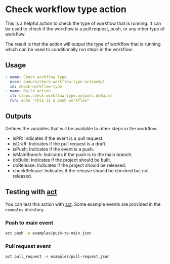 # Check workflow type action

This is a helpful action to check the type of workflow that is running. It can be used to check if the workflow is a
pull request, push, or any other type of workflow.

The result is that the action will output the type of workflow that is running which can be used to conditionally run
steps in the workflow.

## Usage

```yaml
- name: Check workflow type
  uses: quouch/check-workflow-type-action@v1
  id: check-workflow-type
- name: Build action
  if: steps.check-workflow-type.outputs.doBuild
  run: echo "This is a push workflow"
```

## Outputs
Defines the variables that will be available to other steps in the workflow.  
- isPR: Indicates if the event is a pull request.
- isDraft: Indicates if the pull request is a draft.
- isPush: Indicates if the event is a push.
- isMainBranch: Indicates if the push is to the main branch.
- doBuild: Indicates if the project should be built.
- doRelease: Indicates if the project should be released.
- checkRelease: Indicates if the release should be checked but not released.

## Testing with [act](https://nektosact.com)

You can test this action with [act](https://nektosact.com). Some example events are provided in the `examples` directory.

### Push to main event
```bash
act push -e examples/push-to-main.json
```

### Pull request event
```bash
act pull_request -e examples/pull-request.json
```
